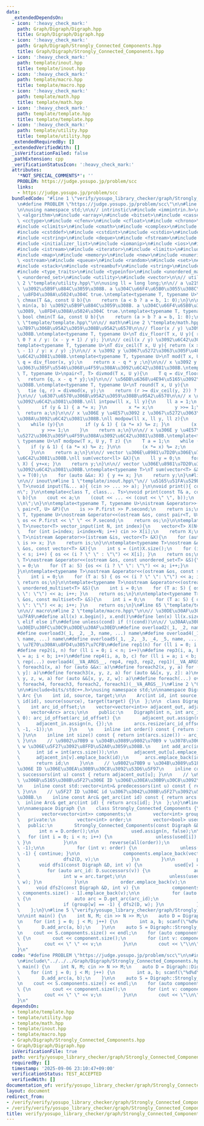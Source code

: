```yaml
---
data:
  _extendedDependsOn:
  - icon: ':heavy_check_mark:'
    path: Graph/Digraph/Digraph.hpp
    title: Graph/Digraph/Digraph.hpp
  - icon: ':heavy_check_mark:'
    path: Graph/Digraph/Strongly_Connected_Components.hpp
    title: Graph/Digraph/Strongly_Connected_Components.hpp
  - icon: ':heavy_check_mark:'
    path: template/inout.hpp
    title: template/inout.hpp
  - icon: ':heavy_check_mark:'
    path: template/macro.hpp
    title: template/macro.hpp
  - icon: ':heavy_check_mark:'
    path: template/math.hpp
    title: template/math.hpp
  - icon: ':heavy_check_mark:'
    path: template/template.hpp
    title: template/template.hpp
  - icon: ':heavy_check_mark:'
    path: template/utility.hpp
    title: template/utility.hpp
  _extendedRequiredBy: []
  _extendedVerifiedWith: []
  _isVerificationFailed: false
  _pathExtension: cpp
  _verificationStatusIcon: ':heavy_check_mark:'
  attributes:
    '*NOT_SPECIAL_COMMENTS*': ''
    PROBLEM: https://judge.yosupo.jp/problem/scc
    links:
    - https://judge.yosupo.jp/problem/scc
  bundledCode: "#line 1 \"verify/yosupo_library_checker/graph/Strongly_Connected_Components.test.cpp\"\
    \n#define PROBLEM \"https://judge.yosupo.jp/problem/scc\"\n\n#line 2 \"template/template.hpp\"\
    \n\nusing namespace std;\n\n// intrinstic\n#include <immintrin.h>\n\n#include\
    \ <algorithm>\n#include <array>\n#include <bitset>\n#include <cassert>\n#include\
    \ <cctype>\n#include <cfenv>\n#include <cfloat>\n#include <chrono>\n#include <cinttypes>\n\
    #include <climits>\n#include <cmath>\n#include <complex>\n#include <cstdarg>\n\
    #include <cstddef>\n#include <cstdint>\n#include <cstdio>\n#include <cstdlib>\n\
    #include <cstring>\n#include <deque>\n#include <fstream>\n#include <functional>\n\
    #include <initializer_list>\n#include <iomanip>\n#include <ios>\n#include <iostream>\n\
    #include <istream>\n#include <iterator>\n#include <limits>\n#include <list>\n\
    #include <map>\n#include <memory>\n#include <new>\n#include <numeric>\n#include\
    \ <ostream>\n#include <queue>\n#include <random>\n#include <set>\n#include <sstream>\n\
    #include <stack>\n#include <streambuf>\n#include <string>\n#include <tuple>\n\
    #include <type_traits>\n#include <typeinfo>\n#include <unordered_map>\n#include\
    \ <unordered_set>\n#include <utility>\n#include <vector>\n\n// utility\n#line\
    \ 2 \"template/utility.hpp\"\n\nusing ll = long long;\n\n// a \u2190 max(a, b)\
    \ \u3092\u5B9F\u884C\u3059\u308B. a \u304C\u66F4\u65B0\u3055\u308C\u305F\u3089\
    , \u8FD4\u308A\u5024\u304C true.\ntemplate<typename T, typename U>\ninline bool\
    \ chmax(T &a, const U b){\n    return (a < b ? a = b, 1: 0);\n}\n\n// a \u2190\
    \ min(a, b) \u3092\u5B9F\u884C\u3059\u308B. a \u304C\u66F4\u65B0\u3055\u308C\u305F\
    \u3089, \u8FD4\u308A\u5024\u304C true.\ntemplate<typename T, typename U>\ninline\
    \ bool chmin(T &a, const U b){\n    return (a > b ? a = b, 1: 0);\n}\n#line 59\
    \ \"template/template.hpp\"\n\n// math\n#line 2 \"template/math.hpp\"\n\n// \u9664\
    \u7B97\u306B\u95A2\u3059\u308B\u95A2\u6570\n\n// floor(x / y) \u3092\u6C42\u3081\
    \u308B.\ntemplate<typename T, typename U>\nT div_floor(T x, U y){ return (x >\
    \ 0 ? x / y: (x - y + 1) / y); }\n\n// ceil(x / y) \u3092\u6C42\u3081\u308B.\n\
    template<typename T, typename U>\nT div_ceil(T x, U y){ return (x > 0 ? (x + y\
    \ - 1) / y: x / y) ;}\n\n// x \u3092 y \u3067\u5272\u3063\u305F\u4F59\u308A\u3092\
    \u6C42\u3081\u308B.\ntemplate<typename T, typename U>\nT mod(T x, U y){\n    T\
    \ q = div_floor(x, y);\n    return x - q * y ;\n}\n\n// x \u3092 y \u3067\u5272\
    \u3063\u305F\u5546\u3068\u4F59\u308A\u3092\u6C42\u3081\u308B.\ntemplate<typename\
    \ T, typename U>\npair<T, T> divmod(T x, U y){\n    T q = div_floor(x, y);\n \
    \   return {q, x - q * y};\n}\n\n// \u56DB\u6368\u4E94\u5165\u3092\u6C42\u3081\
    \u308B.\ntemplate<typename T, typename U>\nT round(T x, U y){\n    T q, r;\n \
    \   tie (q, r) = divmod(x, y);\n    return (r >= div_ceil(y, 2)) ? q + 1 : q;\n\
    }\n\n// \u6307\u6570\u306B\u95A2\u3059\u308B\u95A2\u6570\n\n// x \u306E y \u4E57\
    \u3092\u6C42\u3081\u308B.\nll intpow(ll x, ll y){\n    ll a = 1;\n    while (y){\n\
    \        if (y & 1) { a *= x; }\n        x *= x;\n        y >>= 1;\n    }\n  \
    \  return a;\n}\n\n// x \u306E y \u4E57\u3092 z \u3067\u5272\u3063\u305F\u4F59\
    \u308A\u3092\u6C42\u3081\u308B.\nll modpow(ll x, ll y, ll z){\n    ll a = 1;\n\
    \    while (y){\n        if (y & 1) { (a *= x) %= z; }\n        (x *= x) %= z;\n\
    \        y >>= 1;\n    }\n    return a;\n}\n\n// x \u306E y \u4E57\u3092 z \u3067\
    \u5272\u3063\u305F\u4F59\u308A\u3092\u6C42\u3081\u308B.\ntemplate<typename T,\
    \ typename U>\nT modpow(T x, U y, T z) {\n    T a = 1;\n    while (y) {\n    \
    \    if (y & 1) { (a *= x) %= z; }\n\n        (x *= x) %= z;\n        y >>= 1;\n\
    \    }\n\n    return a;\n}\n\n// vector \u306E\u8981\u7D20\u306E\u7DCF\u548C\u3092\
    \u6C42\u3081\u308B.\nll sum(vector<ll> &X){\n    ll y = 0;\n    for (auto &&x:\
    \ X) { y+=x; }\n    return y;\n}\n\n// vector \u306E\u8981\u7D20\u306E\u7DCF\u548C\
    \u3092\u6C42\u3081\u308B.\ntemplate<typename T>\nT sum(vector<T> &X){\n    T y\
    \ = T(0);\n    for (auto &&x: X) { y += x; }\n    return y;\n}\n#line 62 \"template/template.hpp\"\
    \n\n// inout\n#line 1 \"template/inout.hpp\"\n// \u5165\u51FA\u529B\ntemplate<class...\
    \ T>\nvoid input(T&... a){ (cin >> ... >> a); }\n\nvoid print(){ cout << \"\\\
    n\"; }\n\ntemplate<class T, class... Ts>\nvoid print(const T& a, const Ts&...\
    \ b){\n    cout << a;\n    (cout << ... << (cout << \" \", b));\n    cout << \"\
    \\n\";\n}\n\ntemplate<typename T, typename U>\nistream &operator>>(istream &is,\
    \ pair<T, U> &P){\n    is >> P.first >> P.second;\n    return is;\n}\n\ntemplate<typename\
    \ T, typename U>\nostream &operator<<(ostream &os, const pair<T, U> &P){\n   \
    \ os << P.first << \" \" << P.second;\n    return os;\n}\n\ntemplate<typename\
    \ T>\nvector<T> vector_input(int N, int index){\n    vector<T> X(N+index);\n \
    \   for (int i=index; i<index+N; i++) cin >> X[i];\n    return X;\n}\n\ntemplate<typename\
    \ T>\nistream &operator>>(istream &is, vector<T> &X){\n    for (auto &x: X) {\
    \ is >> x; }\n    return is;\n}\n\ntemplate<typename T>\nostream &operator<<(ostream\
    \ &os, const vector<T> &X){\n    int s = (int)X.size();\n    for (int i = 0; i\
    \ < s; i++) { os << (i ? \" \" : \"\") << X[i]; }\n    return os;\n}\n\ntemplate<typename\
    \ T>\nostream &operator<<(ostream &os, const unordered_set<T> &S){\n    int i\
    \ = 0;\n    for (T a: S) {os << (i ? \" \": \"\") << a; i++;}\n    return os;\n\
    }\n\ntemplate<typename T>\nostream &operator<<(ostream &os, const set<T> &S){\n\
    \    int i = 0;\n    for (T a: S) { os << (i ? \" \": \"\") << a; i++; }\n   \
    \ return os;\n}\n\ntemplate<typename T>\nostream &operator<<(ostream &os, const\
    \ unordered_multiset<T> &S){\n    int i = 0;\n    for (T a: S) { os << (i ? \"\
    \ \": \"\") << a; i++; }\n    return os;\n}\n\ntemplate<typename T>\nostream &operator<<(ostream\
    \ &os, const multiset<T> &S){\n    int i = 0;\n    for (T a: S) { os << (i ? \"\
    \ \": \"\") << a; i++; }\n    return os;\n}\n#line 65 \"template/template.hpp\"\
    \n\n// macro\n#line 2 \"template/macro.hpp\"\n\n// \u30DE\u30AF\u30ED\u306E\u5B9A\
    \u7FA9\n#define all(x) x.begin(), x.end()\n#define len(x) ll(x.size())\n#define\
    \ elif else if\n#define unless(cond) if (!(cond))\n\n// \u30AA\u30FC\u30D0\u30FC\
    \u30ED\u30FC\u30C9\u30DE\u30AF\u30ED\n#define overload2(_1, _2, name, ...) name\n\
    #define overload3(_1, _2, _3, name, ...) name\n#define overload4(_1, _2, _3, _4,\
    \ name, ...) name\n#define overload5(_1, _2, _3, _4, _5, name, ...) name\n\n//\
    \ \u7E70\u308A\u8FD4\u3057\u7CFB\n#define rep1(n) for (ll i = 0; i < n; i++)\n\
    #define rep2(i, n) for (ll i = 0; i < n; i++)\n#define rep3(i, a, b) for (ll i\
    \ = a; i < b; i++)\n#define rep4(i, a, b, c) for (ll i = a; i < b; i += c)\n#define\
    \ rep(...) overload4(__VA_ARGS__, rep4, rep3, rep2, rep1)(__VA_ARGS__)\n\n#define\
    \ foreach1(x, a) for (auto &&x: a)\n#define foreach2(x, y, a) for (auto &&[x,\
    \ y]: a)\n#define foreach3(x, y, z, a) for (auto &&[x, y, z]: a)\n#define foreach4(x,\
    \ y, z, w, a) for (auto &&[x, y, z, w]: a)\n#define foreach(...) overload5(__VA_ARGS__,\
    \ foreach4, foreach3, foreach2, foreach1)(__VA_ARGS__)\n#line 2 \"Graph/Digraph/Digraph.hpp\"\
    \n\n#include<bits/stdc++.h>\nusing namespace std;\n\nnamespace Digraph {\n  struct\
    \ Arc {\n    int id, source, target;\n\n    Arc(int id, int source, int target):\
    \ id(id), source(source), target(target) {}\n  };\n\n  class Digraph {\n    private:\n\
    \    int arc_id_offset;\n    vector<vector<int>> adjacent_out, adjacent_in;\n\
    \    vector<Arc> arcs;\n\n    public:\n    Digraph(int n, int arc_id_offset =\
    \ 0): arc_id_offset(arc_id_offset) {\n        adjacent_out.assign(n, {});\n  \
    \      adjacent_in.assign(n, {});\n        arcs.resize(arc_id_offset, Arc(-1,\
    \ -1, -1));\n      }\n    \n    inline int order() const { return int(adjacent_in.size());\
    \ }\n\n    inline int size() const { return int(arcs.size()) - arc_id_offset;\
    \ }\n\n    // \u9802\u70B9 u \u304B\u3089\u9802\u70B9 v \u3078\u306E\u91CD\u307F\
    \ w \u306E\u5F27\u3092\u8FFD\u52A0\u3059\u308B.\n    int add_arc(int u, int v){\n\
    \      int id = int(arcs.size());\n\n      adjacent_out[u].emplace_back(id);\n\
    \      adjacent_in[v].emplace_back(id);\n      arcs.emplace_back(id, u, v);\n\n\
    \      return id;\n    }\n\n    // \u9802\u70B9 u \u304B\u3089\u51FA\u308B\u5F27\
    \u306E ID \u306E\u30EA\u30B9\u30C8\u3092\u53D6\u5F97\n    inline const std::vector<int>&\
    \ successors(int u) const { return adjacent_out[u]; }\n\n    // \u9802\u70B9 u\
    \ \u306B\u5165\u308B\u5F27\u306E ID \u306E\u30EA\u30B9\u30C8\u3092\u53D6\u5F97\
    \n    inline const std::vector<int>& predecessors(int u) const { return adjacent_in[u];\
    \ }\n\n    // \u5F27 ID \u304C id \u3067\u3042\u308B\u5F27\u3092\u53D6\u5F97\u3059\
    \u308B.\n    inline const Arc& get_arc(int id) const { return arcs[id]; }\n  \
    \  inline Arc& get_arc(int id) { return arcs[id]; }\n  };\n}\n#line 2 \"Graph/Digraph/Strongly_Connected_Components.hpp\"\
    \n\nnamespace Digraph {\n    class Strongly_Connected_Components {\n        public:\n\
    \        vector<vector<int>> components;\n        vector<int> group;\n\n     \
    \   private:\n        vector<int> order;\n        vector<bool> used;\n\n     \
    \   public:\n        Strongly_Connected_Components(const Digraph &D) {\n     \
    \       int n = D.order();\n\n            used.assign(n, false);\n\n         \
    \   for (int i = 0; i < n; i++) {\n                unless(used[i]) { dfs1(D, i);\
    \ }\n            }\n\n            reverse(all(order));\n            group.assign(n,\
    \ -1);\n\n            for (int v: order) {\n                unless(group[v] ==\
    \ -1) { continue; }\n\n                components.emplace_back(vector<int>());\n\
    \                dfs2(D, v);\n            }\n        }\n\n        private:\n \
    \       void dfs1(const Digraph &D, int v) {\n            used[v] = true;\n  \
    \          for (auto arc_id: D.successors(v)) {\n                auto arc = D.get_arc(arc_id);\n\
    \                int w = arc.target;\n\n                unless(used[w]) { dfs1(D,\
    \ w); }\n            }\n\n            order.emplace_back(v);\n        }\n\n  \
    \      void dfs2(const Digraph &D, int v) {\n            components[group[v] =\
    \ components.size() - 1].emplace_back(v);\n\n            for (auto arc_id: D.predecessors(v))\
    \ {\n                auto arc = D.get_arc(arc_id);\n                int w = arc.source;\n\
    \                if (group[w] == -1) { dfs2(D, w); }\n            }\n        }\n\
    \    };\n}\n#line 5 \"verify/yosupo_library_checker/graph/Strongly_Connected_Components.test.cpp\"\
    \n\nint main() {\n    int N, M; cin >> N >> M;\n    auto D = Digraph::Digraph(N);\n\
    \n    for (int j = 0; j < M; j++) {\n        int a, b; scanf(\"%d%d\", &a, &b);\n\
    \        D.add_arc(a, b);\n    }\n\n    auto S = Digraph::Strongly_Connected_Components(D);\n\
    \n    cout << S.components.size() << endl;\n    for (auto component: S.components)\
    \ {\n        cout << component.size();\n        for (int v: component) {\n   \
    \         cout << \" \" << v;\n        }\n\n        cout << \"\\n\";\n    }\n\
    }\n"
  code: "#define PROBLEM \"https://judge.yosupo.jp/problem/scc\"\n\n#include\"../../../template/template.hpp\"\
    \n#include\"../../../Graph/Digraph/Strongly_Connected_Components.hpp\"\n\nint\
    \ main() {\n    int N, M; cin >> N >> M;\n    auto D = Digraph::Digraph(N);\n\n\
    \    for (int j = 0; j < M; j++) {\n        int a, b; scanf(\"%d%d\", &a, &b);\n\
    \        D.add_arc(a, b);\n    }\n\n    auto S = Digraph::Strongly_Connected_Components(D);\n\
    \n    cout << S.components.size() << endl;\n    for (auto component: S.components)\
    \ {\n        cout << component.size();\n        for (int v: component) {\n   \
    \         cout << \" \" << v;\n        }\n\n        cout << \"\\n\";\n    }\n\
    }\n"
  dependsOn:
  - template/template.hpp
  - template/utility.hpp
  - template/math.hpp
  - template/inout.hpp
  - template/macro.hpp
  - Graph/Digraph/Strongly_Connected_Components.hpp
  - Graph/Digraph/Digraph.hpp
  isVerificationFile: true
  path: verify/yosupo_library_checker/graph/Strongly_Connected_Components.test.cpp
  requiredBy: []
  timestamp: '2025-09-06 23:10:47+09:00'
  verificationStatus: TEST_ACCEPTED
  verifiedWith: []
documentation_of: verify/yosupo_library_checker/graph/Strongly_Connected_Components.test.cpp
layout: document
redirect_from:
- /verify/verify/yosupo_library_checker/graph/Strongly_Connected_Components.test.cpp
- /verify/verify/yosupo_library_checker/graph/Strongly_Connected_Components.test.cpp.html
title: verify/yosupo_library_checker/graph/Strongly_Connected_Components.test.cpp
---
```

